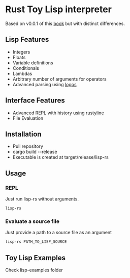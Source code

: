 # Rust Toy Lisp interpreter
Based on v0.0.1 of this [book](https://vishpat.github.io/lisp-rs/overview.html) but with distinct differences.

## Lisp Features
- Integers
- Floats
- Variable definitions
- Conditionals
- Lambdas
- Arbitrary number of arguments for operators
- Advanced parsing using [logos](https://crates.io/crates/logos)

## Interface Features
- Advanced REPL with history using [rustyline](https://crates.io/crates/rustyline)
- File Evaluation

## Installation
- Pull repository
- cargo build --release
- Executable is created at target/release/lisp-rs

## Usage
### REPL
Just run lisp-rs without arguments.

```bash
lisp-rs
```

### Evaluate a source file
Just provide a path to a source file as an argument

```bash
lisp-rs PATH_TO_LISP_SOURCE
```

## Toy Lisp Examples
Check lisp-examples folder
